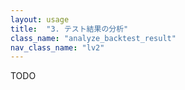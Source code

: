 ```yaml
---
layout: usage
title:  "3. テスト結果の分析"
class_name: "analyze_backtest_result"
nav_class_name: "lv2"
---
```


TODO
